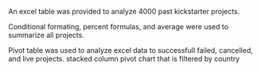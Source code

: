 An excel table was provided to analyze 4000 past kickstarter projects. 

Conditional formating, percent formulas, and average were used to summarize all projects. 

Pivot table was used to analyze excel data to successfull failed, cancelled, and live projects.
stacked column pivot chart that is filtered by country
